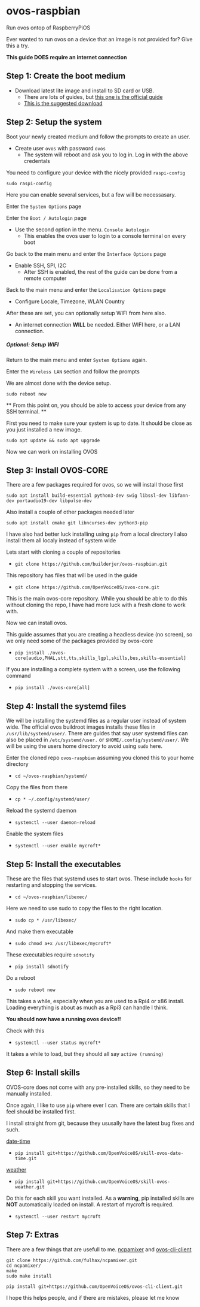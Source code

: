# ovos-raspbian
Run ovos ontop of RaspberryPiOS

Ever wanted to run ovos on a device that an image is not provided for? Give this a try.

<strong>This guide DOES require an internet connection</strong>

## Step 1: Create the boot medium

- Download latest lite image and install to SD card or USB.
  - There are lots of guides, but [this one is the official guide](https://www.raspberrypi.com/documentation/computers/getting-started.html)
  - [This is the suggested download](https://www.raspberrypi.com/software/operating-systems/#raspberry-pi-os-64-bit)

## Step 2: Setup the system
Boot your newly created medium and follow the prompts to create an user.
- Create user `ovos` with password `ovos`
  - The system will reboot and ask you to log in.  Log in with the above credentals

You need to configure your device with the nicely provided `raspi-config`

`sudo raspi-config`

Here you can enable several services, but a few will be necessasary.

Enter the `System Options` page

Enter the `Boot / Autologin` page
- Use the second option in the menu.  `Console Autologin`
  - This enables the ovos user to login to a console terminal on every boot

Go back to the main menu and enter the `Interface Options` page
- Enable SSH, SPI, I2C
  - After SSH is enabled, the rest of the guide can be done from a remote computer

Back to the main menu and enter the `Localisation Options` page
- Configure Locale, Timezone, WLAN Country

After these are set, you can optionally setup WIFI from here also.
- An internet connection <strong>WILL</strong> be needed.  Either WIFI here, or a LAN connection.

##### Optional: Setup WIFI
Return to the main menu and enter `System Options` again.

Enter the `Wireless LAN` section and follow the prompts

We are almost done with the device setup.

`sudo reboot now`

** From this point on, you should be able to access your device from any SSH terminal. **

First you need to make sure your system is up to date.  It should be close as you just installed a new image.

`sudo apt update && sudo apt upgrade`

Now we can work on installing OVOS

## Step 3: Install OVOS-CORE

There are a few packages required for ovos, so we will install those first

`sudo apt install build-essential python3-dev swig libssl-dev libfann-dev portaudio19-dev libpulse-dev`

Also install a couple of other packages needed later

`sudo apt install cmake git libncurses-dev python3-pip`

I have also had better luck installing using `pip` from a local directory
I also install them all localy instead of system wide

Lets start with cloning a couple of repositories

- `git clone https://github.com/builderjer/ovos-raspbian.git`

This repository has files that will be used in the guide

- `git clone https://github.com/OpenVoiceOS/ovos-core.git`

This is the main ovos-core repository. While you should be able to do this without cloning the repo, I have had more luck with a fresh clone to work with.

Now we can install ovos.

This guide assumes that you are creating a headless device (no screen), so we only need some of the packages provided by ovos-core
- `pip install ./ovos-core[audio,PHAL,stt,tts,skills_lgpl,skills,bus,skills-essential]`

If you are installing a complete system with a screen, use the following command
- `pip install ./ovos-core[all]`

## Step 4: Install the systemd files

We will be installing the systemd files as a regular user instead of system wide. The official ovos buildroot images installs these files in `/usr/lib/systemd/user/`. There are guides that say user systemd files can also be placed in `/etc/systemd/user.` or `$HOME/.config/systemd/user/`. We will be using the users home directory to avoid using `sudo` here.

Enter the cloned repo `ovos-raspbian` assuming you cloned this to your home directory
- `cd ~/ovos-raspbian/systemd/`

Copy the files from there

- `cp * ~/.config/systemd/user/`

Reload the systemd daemon

- `systemctl --user daemon-reload`

Enable the system files

- `systemctl --user enable mycroft*`

## Step 5: Install the executables

These are the files that systemd uses to start ovos.  These include `hooks` for restarting and stopping the services.
- `cd ~/ovos-raspbian/libexec/`

Here we need to use sudo to copy the files to the right location.
- `sudo cp * /usr/libexec/`

And make them executable
- `sudo chmod a+x /usr/libexec/mycroft*`

These executables require `sdnotify`

- `pip install sdnotify`

Do a reboot

- `sudo reboot now`

This takes a while, especially when you are used to a Rpi4 or x86 install.  Loading everything is about as much as a Rpi3 can handle I think.

<strong>You should now have a running ovos device!!</strong>

Check with this

- `systemctl --user status mycroft*`

It takes a while to load, but they should all say `active (running)`

## Step 6: Install skills

OVOS-core does not come with any pre-installed skills, so they need to be manually installed.

Once again, I like to use `pip` where ever I can.  There are certain skills that I feel should be installed first.

I install straight from git, because they ususally have the latest bug fixes and such.

[date-time](https://github.com/OpenVoiceOS/skill-ovos-date-time)

- `pip install git+https://github.com/OpenVoiceOS/skill-ovos-date-time.git`

[weather](https://github.com/OpenVoiceOS/skill-ovos-weather)

- `pip install git+https://github.com/OpenVoiceOS/skill-ovos-weather.git`

Do this for each skill you want installed.  As a <strong>warning</strong>, pip installed skills are <strong>NOT</strong> automatically loaded on install.  A restart of mycroft is required.

- `systemctl --user restart mycroft`

## Step 7: Extras

There are a few things that are usefull to me.  [ncpamixer](https://github.com/fulhax/ncpamixer) and [ovos-cli-client](https://github.com/OpenVoiceOS/ovos-cli-client)

```
git clone https://github.com/fulhax/ncpamixer.git
cd ncpamixer/
make
sudo make install
```

`pip install git+https://github.com/OpenVoiceOS/ovos-cli-client.git`

I hope this helps people, and if there are mistakes, please let me know
